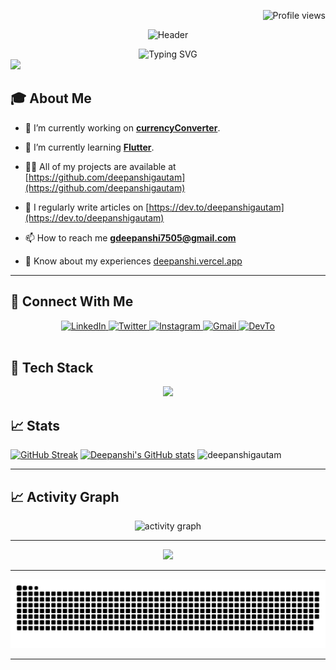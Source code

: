<p align="right">
  <img src="https://komarev.com/ghpvc/?username=deepanshigautam&label=Visitors&color=0077B5&style=rounded-square" alt="Profile views" />
</p>
<div align="center">

![Header](https://capsule-render.vercel.app/api?type=venom&height=200&color=gradient&customColorList=12,13,14,15,16,17,18,19,20,21,22,23,24&text=Hi,%20I'm%20Deepanshi&fontSize=60&fontColor=fff&animation=fadeIn&2desc=&descSize=20&descAlignY=70)

<img src="https://readme-typing-svg.herokuapp.com?font=Fira+Code&size=25&duration=4000&pause=1000&color=FF69B4&center=true&vCenter=true&width=600&lines=Computer+Science+Engineering+Student;Full+Stack+Developer;Open+Source+Enthusiast;Always+Learning+New+Things" alt="Typing SVG" />

</div>


<!-- Decorative Line -->
<img src="https://user-images.githubusercontent.com/73097560/115834477-dbab4500-a447-11eb-908a-139a6edaec5c.gif">


## 🎓 About Me
- 🔭 I’m currently working on [**currencyConverter**](https://github.com/deepanshigautam/currencyConverter).

- 🌱 I’m currently learning [**Flutter**](https://docs.flutter.dev/?_gl=1*e9p31h*_ga*NTA2ODMxMzQ1LjE3Mjk0MTIxMDg.*_ga_04YGWK0175*MTcyOTc0MzY4Ni4yLjAuMTcyOTc0MzY4Ni4wLjAuMA..).

- 👨‍💻 All of my projects are available at [https://github.com/deepanshigautam](https://github.com/deepanshigautam)

- 📝 I regularly write articles on [https://dev.to/deepanshigautam](https://dev.to/deepanshigautam)

- 📫 How to reach me **gdeepanshi7505@gmail.com**

- 📄 Know about my experiences [deepanshi.vercel.app](deepanshi.vercel.app)

---

<!-- Connect Section -->
## 🤝 Connect With Me


<div align="center">
  <a href="https://www.linkedin.com/in/deepanshi-gautam-754532278/" target="_blank">
    <img src="https://skillicons.dev/icons?i=linkedin&theme=dark" alt="LinkedIn" width="50"/>
  </a>
  <a href="https://x.com/Deepanshi270)" target="_blank">
    <img src="https://skillicons.dev/icons?i=twitter&theme=dark" alt="Twitter" width="50"/>
  </a>
  <a href="https://www.instagram.com/yourprofile" target="_blank">
    <img src="https://skillicons.dev/icons?i=instagram&theme=dark" alt="Instagram" width="50"/>
  </a>
  <a href="mailto:gdeepansshi7505@gmail.com" target="_blank">
    <img src="https://skillicons.dev/icons?i=gmail&theme=dark" alt="Gmail" width="50"/>
  </a>
  <a href="https://dev.to/deepanshigautam" target="_blank">
    <img src="https://skillicons.dev/icons?i=devto&theme=dark" alt="DevTo" width="50"/>
  </a>
</div>
<br/>
<h2>🚀 Tech Stack</h2>
<p align="center">
  <a href="https://skillicons.dev">
    <img src="https://skillicons.dev/icons?i=git,react,js,html,css,nodejs,py,java,mongodb,docker,aws,tailwind,sass,flutter,figma,ts,cpp,photoshop,next,firebase,c,mysql,bootstrap&theme=dark" />
  </a>
</p>


## 📈 Stats 
<p align="center">
  
[![GitHub Streak](https://github-readme-streak-stats.herokuapp.com/?user=deepanshigautam&theme=dark)](https://github.com/deepanshigautam)
[![Deepanshi's GitHub stats](https://github-readme-stats.vercel.app/api?username=deepanshigautam&rank_icon=github&theme=dark&title_color=FFBF00)](https://github.com/deepanshigautam)
 <img width="40%" src="https://github-readme-stats.vercel.app/api/top-langs?username=deepanshigautam&show_icons=true&theme=dracula&title_color=ff8000&text_color=ffffff&bg_color=191919&locale=en&layout=compact&hide_border=false" alt="deepanshigautam" /> 

</p>
<!-- ACTIVITY GRAPH -->
<hr/>
<h2>📈 Activity Graph</h2>
<div align="center">
    <img src="https://github-readme-activity-graph.vercel.app/graph?username=deepanshigautam&custom_title=Deepanshi's%20GitHub%20Activity%20Graph&bg_color=0D1117&color=7F3FBF&line=7F3FBF&point=7F3FBF&area_color=FFFFFF&title_color=FFFFFF&area=true" alt="activity graph">
</div>
<hr/>

<!-- Random Dev Quote -->
<div align="center">

![](https://quotes-github-readme.vercel.app/api?type=horizontal&theme=radical)

</div>
<hr/>
<!-- Snake Animation -->
<div align="center">
  <img src="https://raw.githubusercontent.com/platane/platane/output/github-contribution-grid-snake-dark.svg" alt="snake"/>
</div>

<hr/>




